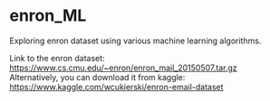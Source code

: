 # enron_ML
Exploring enron dataset using various machine learning algorithms.

Link to the enron dataset:
https://www.cs.cmu.edu/~enron/enron_mail_20150507.tar.gz    
Alternatively, you can download it from kaggle:
https://www.kaggle.com/wcukierski/enron-email-dataset
